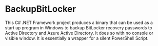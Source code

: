 # BackupBitLocker

This C# .NET Framework project produces a binary
that can be used as a start up program in Windows
to backup BitLocker recovery passwords
to Active Directory and Azure Active Directory.
It does so with no console or visible window.
It is essentially a wrapper for a silent PowerShell Script.
